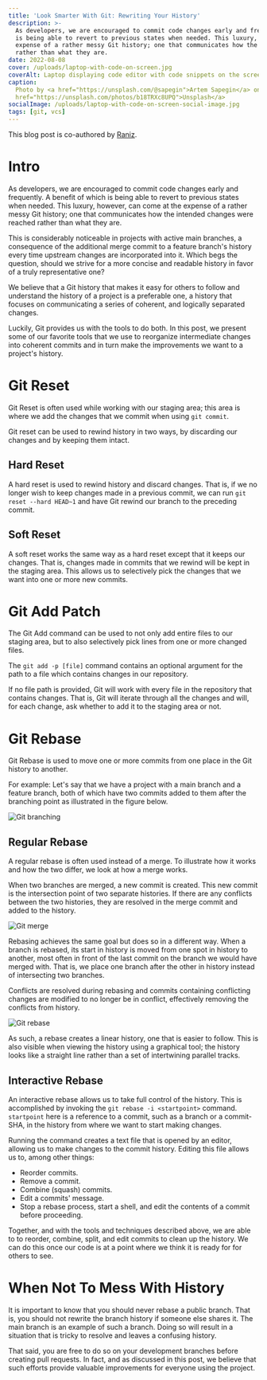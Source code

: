 ```yaml
---
title: 'Look Smarter With Git: Rewriting Your History'
description: >-
  As developers, we are encouraged to commit code changes early and frequently. A benefit of which
  is being able to revert to previous states when needed. This luxury, however, can come at the
  expense of a rather messy Git history; one that communicates how the intended changes were reached
  rather than what they are.
date: 2022-08-08
cover: /uploads/laptop-with-code-on-screen.jpg
coverAlt: Laptop displaying code editor with code snippets on the screen
caption:
  Photo by <a href="https://unsplash.com/@sapegin">Artem Sapegin</a> on <a
  href="https://unsplash.com/photos/b18TRXc8UPQ">Unsplash</a>
socialImage: /uploads/laptop-with-code-on-screen-social-image.jpg
tags: [git, vcs]
---
```


This blog post is co-authored by [Raniz](https://raniz.blog/2022-08-08_look-smarter-with-git/).

# Intro

As developers, we are encouraged to commit code changes early and frequently. A benefit of which is
being able to revert to previous states when needed. This luxury, however, can come at the expense
of a rather messy Git history; one that communicates how the intended changes were reached rather
than what they are.

This is considerably noticeable in projects with active main branches, a consequence of the
additional merge commit to a feature branch's history every time upstream changes are incorporated
into it. Which begs the question, should we strive for a more concise and readable history in favor
of a truly representative one?

We believe that a Git history that makes it easy for others to follow and understand the history of
a project is a preferable one, a history that focuses on communicating a series of coherent, and
logically separated changes.

Luckily, Git provides us with the tools to do both. In this post, we present some of our favorite
tools that we use to reorganize intermediate changes into coherent commits and in turn make the
improvements we want to a project's history.

# Git Reset

Git Reset is often used while working with our staging area; this area is where we add the changes
that we commit when using `git commit`.

Git reset can be used to rewind history in two ways, by discarding our changes and by keeping them
intact.

## Hard Reset

A hard reset is used to rewind history and discard changes. That is, if we no longer wish to keep
changes made in a previous commit, we can run `git reset --hard HEAD~1` and have Git rewind our
branch to the preceding commit.

## Soft Reset

A soft reset works the same way as a hard reset except that it keeps our changes. That is, changes
made in commits that we rewind will be kept in the staging area. This allows us to selectively pick
the changes that we want into one or more new commits.

# Git Add Patch

The Git Add command can be used to not only add entire files to our staging area, but to also
selectively pick lines from one or more changed files.

The `git add -p [file]` command contains an optional argument for the path to a file which contains
changes in our repository.

If no file path is provided, Git will work with every file in the repository that contains changes.
That is, Git will iterate through all the changes and will, for each change, ask whether to add it
to the staging area or not.

# Git Rebase

Git Rebase is used to move one or more commits from one place in the Git history to another.

For example: Let's say that we have a project with a main branch and a feature branch, both of which
have two commits added to them after the branching point as illustrated in the figure below.

![Git branching](/uploads/git-branch.svg)

## Regular Rebase

A regular rebase is often used instead of a merge. To illustrate how it works and how the two
differ, we look at how a merge works.

When two branches are merged, a new commit is created. This new commit is the intersection point of
two separate histories. If there are any conflicts between the two histories, they are resolved in
the merge commit and added to the history.

![Git merge](/uploads/git-merge.svg)

Rebasing achieves the same goal but does so in a different way. When a branch is rebased, its start
in history is moved from one spot in history to another, most often in front of the last commit on
the branch we would have merged with. That is, we place one branch after the other in history
instead of intersecting two branches.

Conflicts are resolved during rebasing and commits containing conflicting changes are modified to no
longer be in conflict, effectively removing the conflicts from history.

![Git rebase](/uploads/git-rebase.svg)

As such, a rebase creates a linear history, one that is easier to follow. This is also visible when
viewing the history using a graphical tool; the history looks like a straight line rather than a set
of intertwining parallel tracks.

## Interactive Rebase

An interactive rebase allows us to take full control of the history. This is accomplished by
invoking the `git rebase -i <startpoint>` command. `startpoint` here is a reference to a commit,
such as a branch or a commit-SHA, in the history from where we want to start making changes.

Running the command creates a text file that is opened by an editor, allowing us to make changes to
the commit history. Editing this file allows us to, among other things:

- Reorder commits.
- Remove a commit.
- Combine (squash) commits.
- Edit a commits' message.
- Stop a rebase process, start a shell, and edit the contents of a commit before proceeding.

Together, and with the tools and techniques described above, we are able to to reorder, combine,
split, and edit commits to clean up the history. We can do this once our code is at a point where we
think it is ready for for others to see.

# When Not To Mess With History

It is important to know that you should never rebase a public branch. That is, you should not
rewrite the branch history if someone else shares it. The main branch is an example of such a
branch. Doing so will result in a situation that is tricky to resolve and leaves a confusing
history.

That said, you are free to do so on your development branches before creating pull requests. In
fact, and as discussed in this post, we believe that such efforts provide valuable improvements for
everyone using the project.
